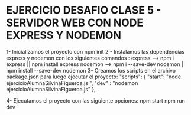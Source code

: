 # EJERCICIO DESAFIO CLASE 5 - SERVIDOR WEB CON NODE EXPRESS Y NODEMON


1- Inicializamos el proyecto con npm init
2 - Instalamos las dependencias express y nodemon con los siguientes comandos :
express --> npm i express || npm install express
nodemon --> npm i --save-dev nodemon || npm install --save-dev nodemon
 3- Creamos los scripts en el archivo package.json para luego ejecutar el proyecto:
 "scripts": {
    "start": "node ejercicioAlumnaSilvinaFigueroa.js ",
    "dev"  : "nodemon ejercicioAlumnaSilvinaFigueroa.js"
  },

4- Ejecutamos el proyecto con las siguiente opciones:
npm start
npm run dev